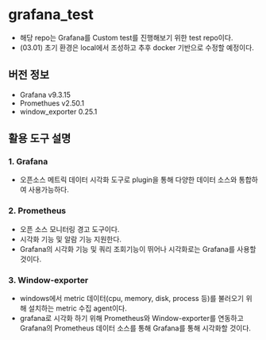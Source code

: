 # grafana_test

- 해당 repo는 Grafana를 Custom test를 진행해보기 위한 test repo이다.
- (03.01) 초기 환경은 local에서 조성하고 추후 docker 기반으로 수정할 예정이다.

## 버전 정보

- Grafana v9.3.15
- Promethues v2.50.1
- window_exporter 0.25.1

## 활용 도구 설명

### 1. Grafana

- 오픈소스 메트릭 데이터 시각화 도구로 plugin을 통해 다양한 데이터 소스와 통합하여 사용가능하다.

### 2. Prometheus

- 오픈 소스 모니터링 경고 도구이다.
- 시각화 기능 및 알람 기능 지원한다.
- Grafana의 시각화 기능 및 쿼리 조회기능이 뛰어나 시각화로는 Grafana를 사용할 것이다.

### 3. Window-exporter

- windows에서 metric 데이터(cpu, memory, disk, process 등)를 불러오기 위해 설치하는 metric 수집 agent이다.
- grafana로 시각화 하기 위해 Prometheus와 Window-exporter를 연동하고 Grafana의 Prometheus 데이터 소스를 통해 Grafana를 통해 시각화할 것이다.
